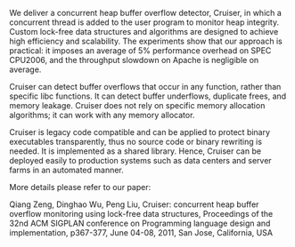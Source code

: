 We deliver a concurrent heap buffer overflow detector, Cruiser, in which a concurrent thread is added to the user program to monitor heap integrity. Custom lock-free data structures and algorithms are designed to achieve high efficiency and scalability. The experiments show that our approach is practical: it imposes an average of 5% performance overhead on SPEC CPU2006, and the throughput slowdown on Apache is negligible on average.

Cruiser can detect buffer overflows that occur in any function, rather than specific libc functions. It can detect buffer underflows, duplicate frees, and memory leakage. Cruiser does not rely on specific memory allocation algorithms; it can work with any memory allocator.

Cruiser is legacy code compatible and can be applied to protect binary executables transparently, thus no source code or binary rewriting is needed. It is implemented as a shared library. Hence, Cruiser can be deployed easily to production systems such as data centers and server farms in an automated manner.

More details please refer to our paper:

Qiang Zeng, Dinghao Wu, Peng Liu, Cruiser: concurrent heap buffer overflow monitoring using lock-free data structures, Proceedings of the 32nd ACM SIGPLAN conference on Programming language design and implementation, p367-377, June 04-08, 2011, San Jose, California, USA